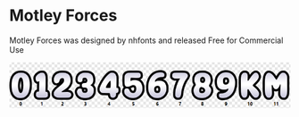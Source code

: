 # Motley Forces
Motley Forces was designed by nhfonts and released Free for Commercial Use

![motley-forces-overview](/motley-forces/motley-forces.png)
